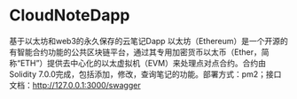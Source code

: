 # CloudNoteDapp
基于以太坊和web3的永久保存的云笔记Dapp
以太坊（Ethereum）是一个开源的有智能合约功能的公共区块链平台，通过其专用加密货币以太币（Ether，简称“ETH”）提供去中心化的以太虚拟机（EVM）来处理点对点合约。合约由Solidity 7.0.0完成，包括添加，修改，查询笔记的功能。部署方式：pm2；接口文档：http://127.0.0.1:3000/swagger
